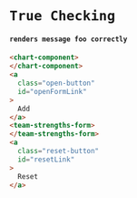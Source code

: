 # `True Checking`

#### `renders message foo correctly`

```html
<chart-component>
</chart-component>
<a
  class="open-button"
  id="openFormLink"
>
  Add
</a>
<team-strengths-form>
</team-strengths-form>
<a
  class="reset-button"
  id="resetLink"
>
  Reset
</a>

```

